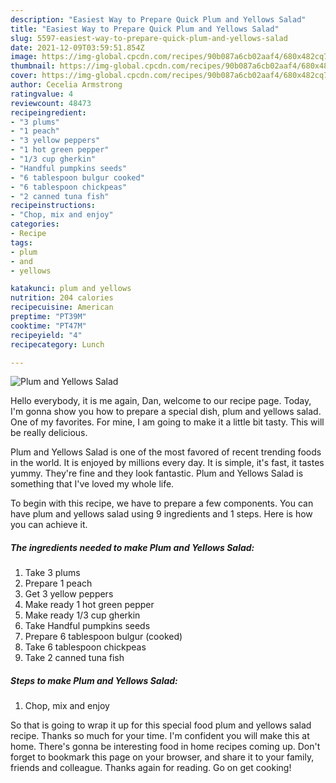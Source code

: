 ```yaml
---
description: "Easiest Way to Prepare Quick Plum and Yellows Salad"
title: "Easiest Way to Prepare Quick Plum and Yellows Salad"
slug: 5597-easiest-way-to-prepare-quick-plum-and-yellows-salad
date: 2021-12-09T03:59:51.854Z
image: https://img-global.cpcdn.com/recipes/90b087a6cb02aaf4/680x482cq70/plum-and-yellows-salad-recipe-main-photo.jpg
thumbnail: https://img-global.cpcdn.com/recipes/90b087a6cb02aaf4/680x482cq70/plum-and-yellows-salad-recipe-main-photo.jpg
cover: https://img-global.cpcdn.com/recipes/90b087a6cb02aaf4/680x482cq70/plum-and-yellows-salad-recipe-main-photo.jpg
author: Cecelia Armstrong
ratingvalue: 4
reviewcount: 48473
recipeingredient:
- "3 plums"
- "1 peach"
- "3 yellow peppers"
- "1 hot green pepper"
- "1/3 cup gherkin"
- "Handful pumpkins seeds"
- "6 tablespoon bulgur cooked"
- "6 tablespoon chickpeas"
- "2 canned tuna fish"
recipeinstructions:
- "Chop, mix and enjoy"
categories:
- Recipe
tags:
- plum
- and
- yellows

katakunci: plum and yellows 
nutrition: 204 calories
recipecuisine: American
preptime: "PT39M"
cooktime: "PT47M"
recipeyield: "4"
recipecategory: Lunch

---
```



![Plum and Yellows Salad](https://img-global.cpcdn.com/recipes/90b087a6cb02aaf4/680x482cq70/plum-and-yellows-salad-recipe-main-photo.jpg)

Hello everybody, it is me again, Dan, welcome to our recipe page. Today, I'm gonna show you how to prepare a special dish, plum and yellows salad. One of my favorites. For mine, I am going to make it a little bit tasty. This will be really delicious.



Plum and Yellows Salad is one of the most favored of recent trending foods in the world. It is enjoyed by millions every day. It is simple, it's fast, it tastes yummy. They're fine and they look fantastic. Plum and Yellows Salad is something that I've loved my whole life.


To begin with this recipe, we have to prepare a few components. You can have plum and yellows salad using 9 ingredients and 1 steps. Here is how you can achieve it.

<!--inarticleads1-->

##### The ingredients needed to make Plum and Yellows Salad:

1. Take 3 plums
1. Prepare 1 peach
1. Get 3 yellow peppers
1. Make ready 1 hot green pepper
1. Make ready 1/3 cup gherkin
1. Take Handful pumpkins seeds
1. Prepare 6 tablespoon bulgur (cooked)
1. Take 6 tablespoon chickpeas
1. Take 2 canned tuna fish




<!--inarticleads2-->

##### Steps to make Plum and Yellows Salad:

1. Chop, mix and enjoy




So that is going to wrap it up for this special food plum and yellows salad recipe. Thanks so much for your time. I'm confident you will make this at home. There's gonna be interesting food in home recipes coming up. Don't forget to bookmark this page on your browser, and share it to your family, friends and colleague. Thanks again for reading. Go on get cooking!
